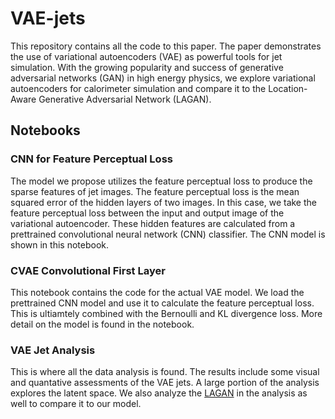 # VAE-jets

This repository contains all the code to this paper. The paper demonstrates the use of variational autoencoders (VAE) as powerful tools for jet simulation. With the growing popularity and success of generative adversarial networks (GAN) in high energy physics, we explore variational autoencoders for calorimeter simulation and compare it to the  Location-Aware Generative Adversarial Network (LAGAN). 

## Notebooks

### CNN for Feature Perceptual Loss
The model we propose utilizes the feature perceptual loss to produce the sparse features of jet images. The feature perceptual loss is the mean squared error of the hidden layers of two images. In this case, we take the feature perceptual loss between the input and output image of the variational autoencoder. These hidden features are calculated from a prettrained convolutional neural network (CNN) classifier. The CNN model is shown in this notebook.

### CVAE Convolutional First Layer
This notebook contains the code for the actual VAE model. We load the prettrained CNN model and use it to calculate the feature perceptual loss. This is ultiamtely combined with the Bernoulli and KL divergence loss. More detail on the model is found in the notebook.

### VAE Jet Analysis

This is where all the data analysis is found. The results include some visual and quantative assessments of the VAE jets. A large portion of the analysis explores the latent space. We also analyze the [LAGAN](https://github.com/hep-lbdl/adversarial-jets) in the analysis as well to compare it to our model. 
